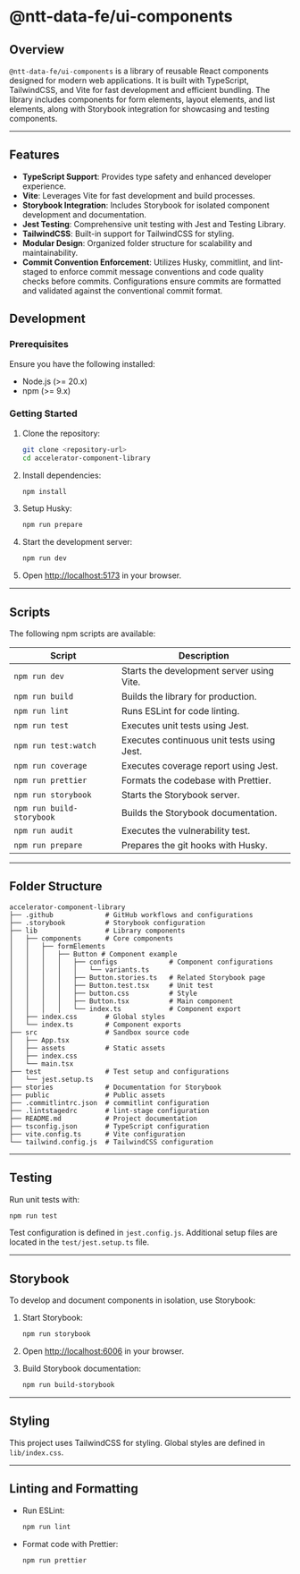 # @ntt-data-fe/ui-components

## Overview

`@ntt-data-fe/ui-components` is a library of reusable React components designed for modern web applications. It is built with TypeScript, TailwindCSS, and Vite for fast development and efficient bundling. The library includes components for form elements, layout elements, and list elements, along with Storybook integration for showcasing and testing components.

---

## Features

- **TypeScript Support**: Provides type safety and enhanced developer experience.
- **Vite**: Leverages Vite for fast development and build processes.
- **Storybook Integration**: Includes Storybook for isolated component development and documentation.
- **Jest Testing**: Comprehensive unit testing with Jest and Testing Library.
- **TailwindCSS**: Built-in support for TailwindCSS for styling.
- **Modular Design**: Organized folder structure for scalability and maintainability.
- **Commit Convention Enforcement**: Utilizes Husky, commitlint, and lint-staged to enforce commit message conventions and code quality checks before commits. Configurations ensure commits are formatted and validated against the conventional commit format.


## Development

### Prerequisites

Ensure you have the following installed:

- Node.js (>= 20.x)
- npm (>= 9.x)

### Getting Started

1. Clone the repository:

   ```bash
   git clone <repository-url>
   cd accelerator-component-library
   ```

2. Install dependencies:

   ```bash
   npm install
   ```
3. Setup Husky:

   ```bash
   npm run prepare
   ```

4. Start the development server:

   ```bash
   npm run dev
   ```

4. Open [http://localhost:5173](http://localhost:5173) in your browser.

---

## Scripts

The following npm scripts are available:

| Script                    | Description                                |
| ------------------------- | ------------------------------------------ |
| `npm run dev`             | Starts the development server using Vite.  |
| `npm run build`           | Builds the library for production.         |
| `npm run lint`            | Runs ESLint for code linting.              |
| `npm run test`            | Executes unit tests using Jest.            |
| `npm run test:watch`      | Executes continuous unit tests using Jest. |
| `npm run coverage`        | Executes coverage report using Jest.       |
| `npm run prettier`        | Formats the codebase with Prettier.        |
| `npm run storybook`       | Starts the Storybook server.               |
| `npm run build-storybook` | Builds the Storybook documentation.        |
| `npm run audit`           | Executes the vulnerability test.           |
| `npm run prepare`         | Prepares the git hooks with Husky.         |

---

## Folder Structure

```plaintext
accelerator-component-library
├── .github             # GitHub workflows and configurations
├── .storybook          # Storybook configuration
├── lib                 # Library components
│   ├── components      # Core components
│   │   ├── formElements
│   │   │   ├── Button # Component example
│   │   │   │   ├── configs             # Component configurations
│   │   │   │   │   └── variants.ts     
│   │   │   │   ├── Button.stories.ts   # Related Storybook page
│   │   │   │   ├── Button.test.tsx     # Unit test
│   │   │   │   ├── button.css          # Style
│   │   │   │   ├── Button.tsx          # Main component
│   │   │   │   └── index.ts            # Component export
│   ├── index.css       # Global styles
│   └── index.ts        # Component exports
├── src                 # Sandbox source code
│   ├── App.tsx
│   ├── assets          # Static assets
│   ├── index.css
│   └── main.tsx
├── test                # Test setup and configurations
│   └── jest.setup.ts
├── stories             # Documentation for Storybook
├── public              # Public assets
├── .commitlintrc.json  # commitlint configuration
├── .lintstagedrc       # lint-stage configuration
├── README.md           # Project documentation
├── tsconfig.json       # TypeScript configuration
├── vite.config.ts      # Vite configuration
└── tailwind.config.js  # TailwindCSS configuration

```

---

## Testing

Run unit tests with:

```bash
npm run test
```

Test configuration is defined in `jest.config.js`. Additional setup files are located in the `test/jest.setup.ts` file.

---

## Storybook

To develop and document components in isolation, use Storybook:

1. Start Storybook:

   ```bash
   npm run storybook
   ```

2. Open [http://localhost:6006](http://localhost:6006) in your browser.

3. Build Storybook documentation:

   ```bash
   npm run build-storybook
   ```

---

## Styling

This project uses TailwindCSS for styling. Global styles are defined in `lib/index.css`.

---

## Linting and Formatting

- Run ESLint:
  ```bash
  npm run lint
  ```
- Format code with Prettier:
  ```bash
  npm run prettier
  ```
